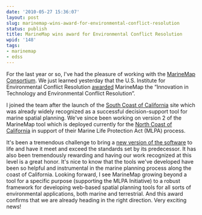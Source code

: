 ```yaml
---
date: '2010-05-27 15:36:07'
layout: post
slug: marinemap-wins-award-for-environmental-conflict-resolution
status: publish
title: MarineMap wins award for Environmental Conflict Resolution
wpid: '148'
tags:
- marinemap
- edss
---
```


For the last year or so, I've had the pleasure of working with the [MarineMap Consortium](http://www.marinemap.org). We just learned yesterday that the U.S. Institute for Environmental Conflict Resolution [awarded](http://eon.businesswire.com/portal/site/eon/permalink/?ndmViewId=news_view&newsId=20100526007072&newsLang=en) MarineMap the “Innovation in Technology and Environmental Conflict Resolution”.



I joined the team after the launch of the [South Coast of California](http://southcoast.marinemap.org/marinemap/) site which was already widely recognized as a successful decision-support tool for marine spatial planning. We've since been working on version 2 of the MarineMap tool which is deployed currently for the [North Coast of California](http://northcoast.marinemap.org/marinemap) in support of their Marine Life Protection Act (MLPA) process. 

It's been a tremendous challenge to bring a [new version of the software](http://code.google.com/p/marinemap/) to life and have it meet and exceed the standards set by its predecessor. It has also been tremendously rewarding and having our work recognized at this level is a great honor. It's nice to know that the tools we've developed have been so helpful and instrumental in the marine planning process along the coast of California. Looking forward, I see MarineMap growing beyond a tool for a specific purpose (supporting the MLPA Initiative) to a robust framework for developing web-based spatial planning tools for all sorts of environmental applications, both marine and terrestrial. And this award confirms that we are already heading in the right direction. Very exciting news!


